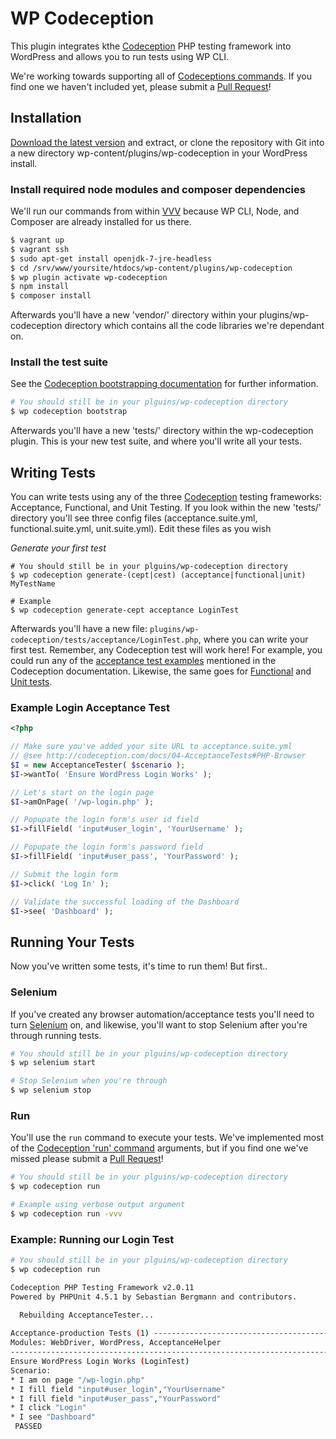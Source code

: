 # WP Codeception
This plugin integrates kthe [Codeception](http://codeception.com/) PHP testing framework into WordPress and allows you to run tests using WP CLI.

We're working towards supporting all of [Codeceptions commands](http://codeception.com/docs/reference/Commands). If you find one we haven't included yet, please submit a [Pull Request](https://github.com/10up/wp-codeception/pulls)!

## Installation
[Download the latest version](https://github.com/10up/wp-codeception/archive/master.zip) and extract, or clone the repository with Git into a new directory wp-content/plugins/wp-codeception in your WordPress install.

### Install required node modules and composer dependencies

We'll run our commands from within [VVV](https://github.com/Varying-Vagrant-Vagrants/VVV) because WP CLI, Node, and Composer are already installed for us there. 
 
```Bash
$ vagrant up
$ vagrant ssh
$ sudo apt-get install openjdk-7-jre-headless
$ cd /srv/www/yoursite/htdocs/wp-content/plugins/wp-codeception
$ wp plugin activate wp-codeception
$ npm install
$ composer install
```

Afterwards you'll have a new 'vendor/' directory within your plugins/wp-codeception directory which contains all the code libraries we're dependant on.

### Install the test suite

See the [Codeception bootstrapping documentation](http://codeception.com/docs/reference/Commands#Bootstrap) for further information.

```Bash
# You should still be in your plguins/wp-codeception directory
$ wp codeception bootstrap
```

Afterwards you'll have a new 'tests/' directory within the wp-codeception plugin. This is your new test suite, and where you'll write all your tests. 

## Writing Tests
You can write tests using any of the three [Codeception](http://codeception.com/) testing frameworks: Acceptance, Functional, and Unit Testing. If you look within the new 'tests/' directory you'll see three config files (acceptance.suite.yml, functional.suite.yml, unit.suite.yml). Edit these files as you wish  

*Generate your first test*
```
# You should still be in your plguins/wp-codeception directory
$ wp codeception generate-(cept|cest) (acceptance|functional|unit) MyTestName

# Example
$ wp codeception generate-cept acceptance LoginTest
```

Afterwards you'll have a new file: `plugins/wp-codeception/tests/acceptance/LoginTest.php`, where you can write your first test. Remember, any Codeception test will work here! For example, you could run any of the [acceptance test examples](http://codeception.com/docs/04-AcceptanceTests) mentioned in the Codeception documentation. Likewise, the same goes for [Functional](http://codeception.com/docs/05-FunctionalTests) and [Unit tests](http://codeception.com/docs/06-UnitTests).

### Example Login Acceptance Test
```PHP
<?php

// Make sure you've added your site URL to acceptance.suite.yml
// @see http://codeception.com/docs/04-AcceptanceTests#PHP-Browser
$I = new AcceptanceTester( $scenario );
$I->wantTo( 'Ensure WordPress Login Works' );

// Let's start on the login page
$I->amOnPage( '/wp-login.php' );

// Popupate the login form's user id field
$I->fillField( 'input#user_login', 'YourUsername' );

// Popupate the login form's password field
$I->fillField( 'input#user_pass', 'YourPassword' );

// Submit the login form
$I->click( 'Log In' );

// Validate the successful loading of the Dashboard
$I->see( 'Dashboard' );
```

## Running Your Tests
Now you've written some tests, it's time to run them! But first..

### Selenium
If you've created any browser automation/acceptance tests you'll need to turn [Selenium](http://www.seleniumhq.org/) on, and likewise, you'll want to stop Selenium after you're through running tests.

```Bash
# You should still be in your plguins/wp-codeception directory
$ wp selenium start

# Stop Selenium when you're through
$ wp selenium stop
```

### Run
You'll use the `run` command to execute your tests. We've implemented most of the [Codeception 'run' command](http://codeception.com/docs/reference/Commands#Run) arguments, but if you find one we've missed please submit a [Pull Request](https://github.com/10up/wp-codeception/pulls)! 
 
```Bash
# You should still be in your plguins/wp-codeception directory
$ wp codeception run

# Example using verbose output argument
$ wp codeception run -vvv
```

### Example: Running our Login Test
```Bash
# You should still be in your plguins/wp-codeception directory
$ wp codeception run

Codeception PHP Testing Framework v2.0.11
Powered by PHPUnit 4.5.1 by Sebastian Bergmann and contributors.

  Rebuilding AcceptanceTester...
  
Acceptance-production Tests (1) -----------------------------------------------------------------------------------------------------------------------
Modules: WebDriver, WordPress, AcceptanceHelper
-------------------------------------------------------------------------------------------------------------------------------------------------------
Ensure WordPress Login Works (LoginTest)
Scenario:
* I am on page "/wp-login.php"
* I fill field "input#user_login","YourUsername"
* I fill field "input#user_pass","YourPassword"
* I click "Login"
* I see "Dashboard"
 PASSED
```
